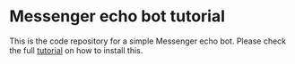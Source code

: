 # Messenger echo bot tutorial
This is the code repository for a simple Messenger echo bot. Please check the full [tutorial](http://tsaprailis.com/2016/06/02/How-to-build-and-deploy-a-Facebook-Messenger-bot-with-Python-and-Flask-a-tutorial) on how to install this.
